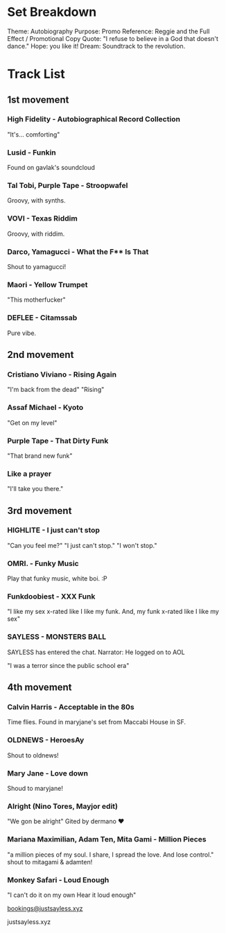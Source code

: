 # Set Breakdown
Theme: Autobiography
Purpose: Promo
Reference: Reggie and the Full Effect / Promotional Copy
Quote: "I refuse to believe in a God that doesn't dance."
Hope: you like it!
Dream: Soundtrack to the revolution.

# Track List

## 1st movement

### High Fidelity - Autobiographical Record Collection
"It's... comforting"

### Lusid - Funkin
Found on gavlak's soundcloud

### Tal Tobi, Purple Tape - Stroopwafel
Groovy, with synths.

### VOVI - Texas Riddim
Groovy, with riddim.

### Darco, Yamagucci - What the F** Is That
Shout to yamagucci!

### Maori - Yellow Trumpet
"This motherfucker"

### DEFLEE - Citamssab
Pure vibe.

## 2nd movement

### Cristiano Viviano - Rising Again
"I'm back from the dead"
"Rising"

### Assaf Michael - Kyoto
"Get on my level"

### Purple Tape - That Dirty Funk
"That brand new funk"

### Like a prayer
"I'll take you there."

## 3rd movement

### HIGHLITE - I just can't stop
"Can you feel me?"
"I just can't stop."
"I won't stop."

### OMRI. - Funky Music
Play that funky music, white boi. :P

### Funkdoobiest - XXX Funk
"I like my sex x-rated like I like my funk.
And, my funk x-rated like I like my sex"

### SAYLESS - MONSTERS BALL
SAYLESS has entered the chat.
Narrator: He logged on to AOL

"I was a terror since the public school era"

## 4th movement

### Calvin Harris - Acceptable in the 80s
Time flies.
Found in maryjane's set from Maccabi House in SF.

### OLDNEWS - HeroesAy
Shout to oldnews!

### Mary Jane - Love down
Shoud to maryjane!

### Alright (Nino Tores, Mayjor edit)
"We gon be alright"
Gited by dermano :heart:

### Mariana Maximilian, Adam Ten, Mita Gami - Million Pieces
"a million pieces of my soul.
I share, I spread the love.
And lose control."
shout to mitagami & adamten!

### Monkey Safari - Loud Enough
"I can't do it on my own
Hear it loud enough"

bookings@justsayless.xyz

justsayless.xyz
